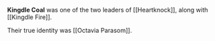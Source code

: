 **Kingdle Coal** was one of the two leaders of [[Heartknock]], along with [[Kingdle Fire]].

Their true identity was [[Octavia Parasom]].